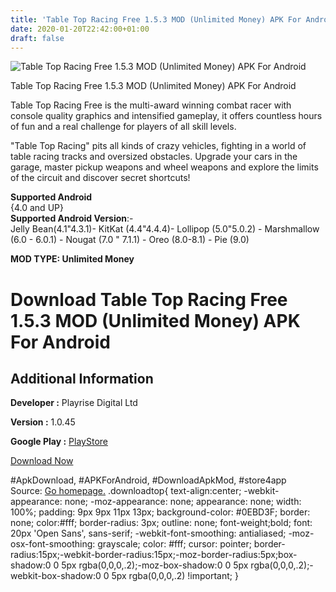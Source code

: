 ```yaml
---
title: 'Table Top Racing Free 1.5.3 MOD (Unlimited Money) APK For Android'
date: 2020-01-20T22:42:00+01:00
draft: false
---
```


![Table Top Racing Free 1.5.3 MOD (Unlimited Money) APK For Android](https://i2.wp.com/apkhome.net/wp-content/uploads/2020/01/Table-Top-Racing-Free-1.5.3-MOD-Unlimited-Money.jpg "Table Top Racing Free 1.5.3 MOD (Unlimited Money) APK For Android")

  

Table Top Racing Free 1.5.3 MOD (Unlimited Money) APK For Android

Table Top Racing Free is the multi-award winning combat racer with console quality graphics and intensified gameplay, it offers countless hours of fun and a real challenge for players of all skill levels.

"Table Top Racing" pits all kinds of crazy vehicles, fighting in a world of table racing tracks and oversized obstacles. Upgrade your cars in the garage, master pickup weapons and wheel weapons and explore the limits of the circuit and discover secret shortcuts!

**Supported Android**  
{4.0 and UP}  
**Supported Android Version**:-  
Jelly Bean(4.1"4.3.1)- KitKat (4.4"4.4.4)- Lollipop (5.0"5.0.2) - Marshmallow (6.0 - 6.0.1) - Nougat (7.0 " 7.1.1) - Oreo (8.0-8.1) - Pie (9.0)

**MOD TYPE: Unlimited Money**

Download Table Top Racing Free 1.5.3 MOD (Unlimited Money) APK For Android
==========================================================================

Additional Information
----------------------

**Developer :** Playrise Digital Ltd

**Version :** 1.0.45

**Google Play :** [PlayStore](https://play.google.com/store/apps/details?id=com.playrisedigital.ttr#)

  

[Download Now](https://store4app.co/post/table-top-racing-free-1-5-3-mod-unlimited-money-apk-for-android_1579548703)

  
#ApkDownload, #APKForAndroid, #DownloadApkMod, #store4app  
Source: [Go homepage.](https://store4app.co/post/table-top-racing-free-1-5-3-mod-unlimited-money-apk-for-android_1579548703) .downloadtop{ text-align:center; -webkit-appearance: none; -moz-appearance: none; appearance: none; width: 100%; padding: 9px 9px 11px 13px; background-color: #0EBD3F; border: none; color:#fff; border-radius: 3px; outline: none; font-weight;bold; font: 20px 'Open Sans', sans-serif; -webkit-font-smoothing: antialiased; -moz-osx-font-smoothing: grayscale; color: #fff; cursor: pointer; border-radius:15px;-webkit-border-radius:15px;-moz-border-radius:5px;box-shadow:0 0 5px rgba(0,0,0,.2);-moz-box-shadow:0 0 5px rgba(0,0,0,.2);-webkit-box-shadow:0 0 5px rgba(0,0,0,.2) !important; }